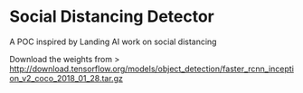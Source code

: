# Social Distancing Detector
A POC inspired by Landing AI work on social distancing

Download the weights from > http://download.tensorflow.org/models/object_detection/faster_rcnn_inception_v2_coco_2018_01_28.tar.gz
